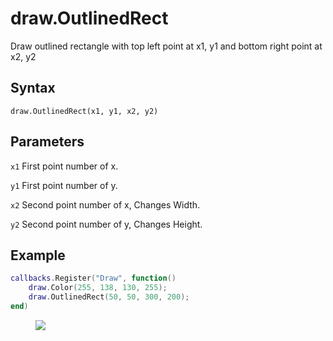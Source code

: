 # draw.OutlinedRect
Draw outlined rectangle with top left point at x1, y1 and bottom right point at x2, y2

## Syntax
```
draw.OutlinedRect(x1, y1, x2, y2)
```

## Parameters
```x1``` First point number of x.

```y1``` First point number of y.

```x2``` Second point number of x, Changes Width.

```y2``` Second point number of y, Changes Height.

## Example
```lua
callbacks.Register("Draw", function()
	draw.Color(255, 138, 130, 255);
    draw.OutlinedRect(50, 50, 300, 200);
end)
```

<figure>
  <img src="/kb/lua/docs/library/draw/outlinedrect.png"/>
</figure>